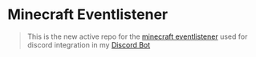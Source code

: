 # Minecraft Eventlistener
> This is the new active repo for the [minecraft eventlistener](https://github.com/ATlexEide/Minecraft-Server-EventListener) used for discord integration in my [Discord Bot](https://github.com/ATlexEide/Discord-bot)
